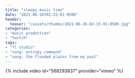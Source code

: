 ```yaml
---
title: "sleepy music time"
date: "2021-06-26T02:33:01-0500"
header:
  teaser: "/assets/thumbs/2021-06-26-02-33-01-0500.jpg"
categories:
- "music production"
- "twitch"
tags:
- "fl studio"
- "song: entropy command"
- "song: the flooded plains from my past"
---
```

{% include video id="568293837" provider="vimeo" %}
